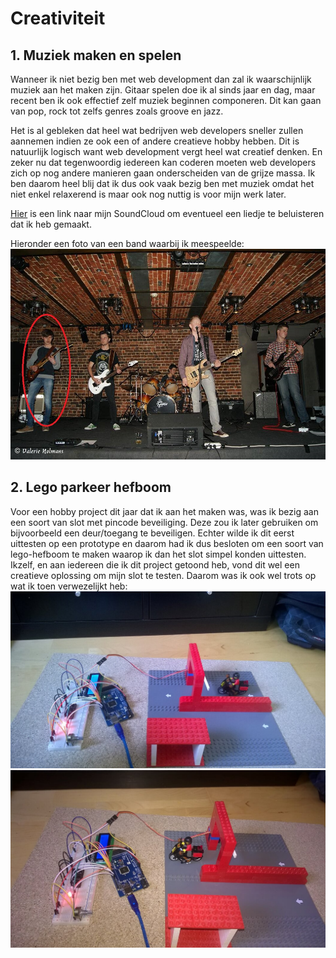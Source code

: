 # Creativiteit
## 1. Muziek maken en spelen
Wanneer ik niet bezig ben met web development dan zal ik waarschijnlijk muziek aan het maken zijn. Gitaar spelen doe ik al sinds jaar en dag, maar recent ben ik ook effectief zelf muziek beginnen componeren. Dit kan gaan van pop, rock tot zelfs genres zoals groove en jazz.

Het is al gebleken dat heel wat bedrijven web developers sneller zullen aannemen indien ze ook een of andere creatieve hobby hebben. Dit is natuurlijk logisch want web development vergt heel wat creatief denken. En zeker nu dat tegenwoordig iedereen kan coderen moeten web developers zich op nog andere manieren gaan onderscheiden van de grijze massa. Ik ben daarom heel blij dat ik dus ook vaak bezig ben met muziek omdat het niet enkel relaxerend is maar ook nog nuttig is voor mijn werk later.

[Hier](https://soundcloud.com/wout-borghgraef) is een link naar mijn SoundCloud om eventueel een liedje te beluisteren dat ik heb gemaakt.

Hieronder een foto van een band waarbij ik meespeelde:
![Me with a guitar in a band](/images/guitar.jpg)

## 2. Lego parkeer hefboom
Voor een hobby project dit jaar dat ik aan het maken was, was ik bezig aan een soort van slot met pincode beveiliging. Deze zou ik later gebruiken om bijvoorbeeld een deur/toegang te beveiligen. Echter wilde ik dit eerst uittesten op een prototype en daarom had ik dus besloten om een soort van lego-hefboom te maken waarop ik dan het slot simpel konden uittesten. Ikzelf, en aan iedereen die ik dit project getoond heb, vond dit wel een creatieve oplossing om mijn slot te testen. Daarom was ik ook wel trots op wat ik toen verwezelijkt heb:
![Lego before](/images/lego_before.jpg)
![Lego after](/images/lego_after.jpg)
